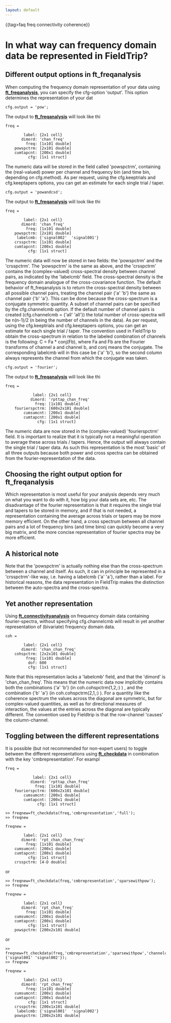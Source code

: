 ```yaml
---
layout: default
---
```


{{tag>faq freq connectivity coherence}}
# In what way can frequency domain data be represented in FieldTrip?

## Different output options in ft_freqanalysis

When computing the frequency domain representation of your data using **[ft_freqanalysis](/reference/ft_freqanalysis)**, you can specify the cfg-option 'output'. This option determines the representation of your dat

	
	cfg.output = 'pow';


The output to **[ft_freqanalysis](/reference/ft_freqanalysis)** will look like thi

	
	freq = 
	
	        label: {2x1 cell}
	       dimord: 'chan_freq'
	         freq: [1x101 double]
	    powspctrm: [2x101 double]
	    cumtapcnt: [200x1 double]
	          cfg: [1x1 struct]


The numeric data will be stored in the field called 'powspctrm', containing the (real-valued) power per channel and frequency bin (and time bin, depending on cfg.method). As per request, using the cfg.keeptrials and cfg.keeptapers options, you can get an estimate for each single trial / taper. 

	
	cfg.output = 'powandcsd';


The output to **[ft_freqanalysis](/reference/ft_freqanalysis)** will look like thi

	
	freq = 
	
	        label: {2x1 cell}
	       dimord: 'chan_freq'
	         freq: [1x101 double]
	    powspctrm: [2x101 double]
	     labelcmb: {'signal002'  'signal001'}
	    crsspctrm: [1x101 double]
	    cumtapcnt: [200x1 double]
	          cfg: [1x1 struct]


The numeric data will now be stored in two fields: the 'powspctrm' and the 'crsspctrm'. The 'powspctrm' is the same as above, and the 'crsspctrm' contains the (complex-valued) cross-spectral density between channel pairs, as indicated by the 'labelcmb' field. The cross-spectral density is the frequency domain analogue of the cross-covariance function. The default behavior of ft_freqanalysis is to return the cross-spectral density between all possible channel pairs, treating the channel pair {'a' 'b'} the same as channel pair {'b' 'a'}. This can be done because the cross-spectrum is a conjugate symmetric quantity. A subset of channel pairs can be specified by the cfg.channelcmb option. If the default number of channel pairs is created (cfg.channelcmb = {'all' 'all'}) the total number of cross-spectra will be n(n-1)/2 (n being the number of channels in the data). As per request, using the cfg.keeptrials and cfg.keeptapers options, you can get an estimate for each single trial / taper. The convention used in FieldTrip to obtain the cross-spectrum in relation to the labeled combination of channels is the following: C = Fa * conj(Fb), where Fa and Fb are the Fourier transforms of channel a and channel b, and conj means the conjugate. The corresponding labelcmb will in this case be {'a' 'b'}, so the second column always represents the channel from which the conjugate was taken.

	
	cfg.output = 'fourier';


The output to **[ft_freqanalysis](/reference/ft_freqanalysis)** will look like thi

	
	freq = 
	
	            label: {2x1 cell}
	           dimord: 'rpttap_chan_freq'
	             freq: [1x101 double]
	    fourierspctrm: [600x2x101 double]
	        cumsumcnt: [200x1 double]
	        cumtapcnt: [200x1 double]
	              cfg: [1x1 struct]


The numeric data are now stored in the (complex-valued) 'fourierspctrm' field. It is important to realize that it is typically not a meaningful operation to average these across trials / tapers. Hence, the output will always contain the single trial / taper data. As such this representation is the most 'basic' of all three outputs because both power and cross spectra can be obtained from the fourier-representation of the data. 

## Choosing the right output option for ft_freqanalysis


Which representation is most useful for your analysis depends very much on what you want to do with it, how big your data sets are, etc. The disadvantage of the fourier representation is that it requires the single trial and tapers to be stored in memory, and if that is not needed, a representation containing the average across trials or tapers may be more memory efficient. On the other hand, a cross spectrum between all channel pairs and a lot of frequency bins (and time bins) can quickly become a very big matrix, and the more concise representation of fourier spectra may be more efficient. 

## A historical note


Note that the 'powspctrm' is actually nothing else than the cross-spectrum between a channel and itself. As such, it can in principle be represented in a 'crsspctrm'-like way, i.e. having a labelcmb {'a' 'a'}, rather than a label. For historical reasons, the data representation in FieldTrip makes the distinction between the auto-spectra and the cross-spectra.

## Yet another representation

Using **[ft_connectivityanalysis](/reference/ft_connectivityanalysis)** on frequency domain data containing fourier-spectra, without specifying cfg.channelcmb will result in yet another representation of (bivariate) frequency domain data.

	
	coh = 
	
	        label: {2x1 cell}
	       dimord: 'chan_chan_freq'
	    cohspctrm: [2x2x101 double]
	         freq: [1x101 double]
	          dof: 600
	          cfg: [1x1 struct]


Note that this representation lacks a 'labelcmb' field, and that the 'dimord' is 'chan_chan_freq'. This means that the numeric data now implicitly contains both the combinations {'a' 'b'} (in coh.cohspctrm(1,2,:) ) , and the combination {'b' 'a'} (in coh.cohspctrm(2,1,:) ). For a quantity like the coherence spectrum the values across the diagonal are symmetric, but for complex-valued quantities, as well as for directional measures of interaction, the values at the entries across the diagonal are typically different. The convention used by Fieldtrip is that the row-channel 'causes' the column-channel.

## Toggling between the different representations

It is possible (but not recommended for non-expert users) to toggle between the different representations using **[ft_checkdata](/reference/ft_checkdata)** in combination with the key 'cmbrepresentation'. For exampl

	
	freq = 
	
	            label: {2x1 cell}
	           dimord: 'rpttap_chan_freq'
	             freq: [1x101 double]
	    fourierspctrm: [600x2x101 double]
	        cumsumcnt: [200x1 double]
	        cumtapcnt: [200x1 double]
	              cfg: [1x1 struct]
	
	>> freqnew=ft_checkdata(freq,'cmbrepresentation','full');
	>> freqnew
	
	freqnew = 
	
	        label: {2x1 cell}
	       dimord: 'rpt_chan_chan_freq'
	         freq: [1x101 double]
	    cumsumcnt: [200x1 double]
	    cumtapcnt: [200x1 double]
	          cfg: [1x1 struct]
	    crsspctrm: [4-D double]


or

	
	>> freqnew=ft_checkdata(freq,'cmbrepresentation','sparsewithpow');
	>> freqnew
	
	freqnew = 
	
	        label: {2x1 cell}
	       dimord: 'rpt_chan_freq'
	         freq: [1x101 double]
	    cumsumcnt: [200x1 double]
	    cumtapcnt: [200x1 double]
	          cfg: [1x1 struct]
	    powspctrm: [200x2x101 double]


or

	
	>> freqnew=ft_checkdata(freq,'cmbrepresentation','sparsewithpow','channelcmb',{'signal001' 'signal002'});
	>> freqnew
	
	freqnew = 
	
	        label: {2x1 cell}
	       dimord: 'rpt_chan_freq'
	         freq: [1x101 double]
	    cumsumcnt: [200x1 double]
	    cumtapcnt: [200x1 double]
	          cfg: [1x1 struct]
	    crsspctrm: [200x1x101 double]
	     labelcmb: {'signal001'  'signal002'}
	    powspctrm: [200x2x101 double]

